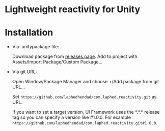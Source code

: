 # Lightweight reactivity for Unity

# Installation

  * Via .unitypackage file:

    Download package from [releases page](https://github.com/laphedhendad/com.laphed.reactivity/releases).
    Add to project with Assets/Import Package/Custom Package...
    
  * Via git URL:

    Open Window/Package Manager and choose +/Add package from git URL...
    
    Set `https://github.com/laphedhendad/com.laphed.reactivity.git` as URL.

    If you want to set a target version, UI Framework uses the \*.\*.\* release tag so you can specify a version like #1.0.0. For example `https://github.com/laphedhendad/com.laphed.reactivity.git#1.0.0`.
